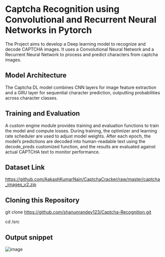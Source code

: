 # Captcha Recognition using Convolutional and Recurrent Neural Networks in Pytorch

The Project aims to develop a Deep learning model to recognize and decode CAPTCHA images. It uses a Convolutional Neural Network and a Recurrent Neural Network to process and predict characters from captcha images.

## Model Architecture
The Captcha DL model combines CNN layers for image feature extraction and a GRU layer for sequential character prediction, outputting probabilities across character classes.

## Training and Evaluation
A custom engine module provides training and evaluation functions to train the model and compute losses.
During training, the optimizer and learning rate scheduler are used to adjust model weights.
After each epoch, the model’s predictions are decoded into human-readable text using the decode_preds customized function, and the results are evaluated against actual CAPTCHA text to monitor performance.


## Dataset Link
https://github.com/AakashKumarNain/CaptchaCracker/raw/master/captcha_images_v2.zip

## Cloning this Repository
git clone https://github.com/shanunrandev123/Captcha-Recognition.git

cd /src





















## Output snippet

![image](https://github.com/user-attachments/assets/64884dee-9adf-4460-bb97-21ef80c31dc7)

